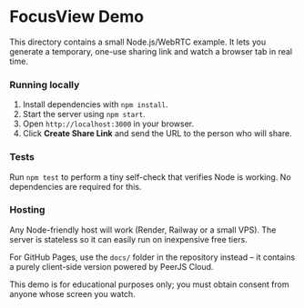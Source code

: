# FocusView Demo
This directory contains a small Node.js/WebRTC example. It lets you generate a temporary, one-use sharing link and watch a browser tab in real time.

### Running locally
1. Install dependencies with `npm install`.
2. Start the server using `npm start`.
3. Open `http://localhost:3000` in your browser.
4. Click **Create Share Link** and send the URL to the person who will share.

### Tests
Run `npm test` to perform a tiny self-check that verifies Node is working. No dependencies are required for this.

### Hosting
Any Node-friendly host will work (Render, Railway or a small VPS). The server is stateless so it can easily run on inexpensive free tiers.

For GitHub Pages, use the `docs/` folder in the repository instead – it contains a purely client-side version powered by PeerJS Cloud.

This demo is for educational purposes only; you must obtain consent from anyone whose screen you watch.
